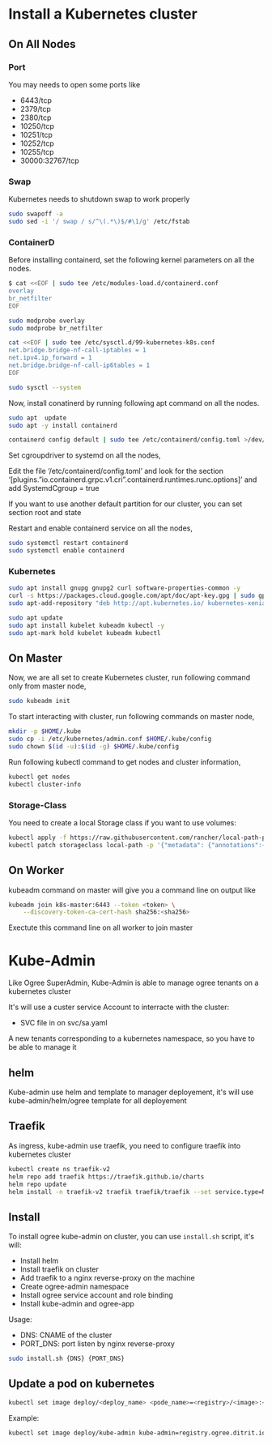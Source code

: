 # Install a Kubernetes cluster
## On All Nodes

### Port
You may needs to open some ports like 
- 6443/tcp
- 2379/tcp
- 2380/tcp
- 10250/tcp
- 10251/tcp
- 10252/tcp
- 10255/tcp
- 30000:32767/tcp

### Swap
Kubernetes needs to shutdown swap to work properly

```bash
sudo swapoff -a
sudo sed -i '/ swap / s/^\(.*\)$/#\1/g' /etc/fstab
```

### ContainerD

Before installing containerd, set the following kernel parameters on all the nodes.

```bash
$ cat <<EOF | sudo tee /etc/modules-load.d/containerd.conf
overlay
br_netfilter
EOF

sudo modprobe overlay
sudo modprobe br_netfilter

cat <<EOF | sudo tee /etc/sysctl.d/99-kubernetes-k8s.conf
net.bridge.bridge-nf-call-iptables = 1
net.ipv4.ip_forward = 1
net.bridge.bridge-nf-call-ip6tables = 1
EOF

sudo sysctl --system
```
Now, install conatinerd by running following apt command on all the nodes.

```bash
sudo apt  update
sudo apt -y install containerd

containerd config default | sudo tee /etc/containerd/config.toml >/dev/null 2>&1
```
Set cgroupdriver to systemd on all the nodes,

Edit the file ‘/etc/containerd/config.toml’ and look for the section ‘[plugins.”io.containerd.grpc.v1.cri”.containerd.runtimes.runc.options]’ and add SystemdCgroup = true

If you want to use another default partition for our cluster, you can set section root and state

Restart and enable containerd service on all the nodes,
```bash
sudo systemctl restart containerd
sudo systemctl enable containerd
```

### Kubernetes

```bash
sudo apt install gnupg gnupg2 curl software-properties-common -y
curl -s https://packages.cloud.google.com/apt/doc/apt-key.gpg | sudo gpg --dearmour -o /etc/apt/trusted.gpg.d/cgoogle.gpg
sudo apt-add-repository "deb http://apt.kubernetes.io/ kubernetes-xenial main"

sudo apt update
sudo apt install kubelet kubeadm kubectl -y
sudo apt-mark hold kubelet kubeadm kubectl
```

## On Master

Now, we are all set to create Kubernetes cluster, run following command only from master node,

```bash
sudo kubeadm init
```
To start interacting with cluster, run following commands on master node,
```bash
mkdir -p $HOME/.kube
sudo cp -i /etc/kubernetes/admin.conf $HOME/.kube/config
sudo chown $(id -u):$(id -g) $HOME/.kube/config
```
Run following kubectl command to get nodes and cluster information,
```bash
kubectl get nodes
kubectl cluster-info
```

### Storage-Class

You need to create a local Storage class if you want to use volumes:

```bash
kubectl apply -f https://raw.githubusercontent.com/rancher/local-path-provisioner/master/deploy/local-path-storage.yaml
kubectl patch storageclass local-path -p '{"metadata": {"annotations":{"storageclass.kubernetes.io/is-default-class":"true"}}}'
```

## On Worker

kubeadm command on master will give you a command line on output like
```bash
kubeadm join k8s-master:6443 --token <token> \
	--discovery-token-ca-cert-hash sha256:<sha256> 
```
Exectute this command line on all worker to join master

# Kube-Admin

Like Ogree SuperAdmin, Kube-Admin is able to manage ogree tenants on a kubernetes cluster

It's will use a custer service Account to interracte with the cluster:
- SVC file in on svc/sa.yaml

A new tenants corresponding to a kubernetes namespace, so you have to be able to manage it

## helm
Kube-admin use helm and template to manager deployement, it's will use kube-admin/helm/ogree template for all deployement

## Traefik

As ingress, kube-admin use traefik, you need to configure traefik into kubernetes cluster

```bash
kubectl create ns traefik-v2
helm repo add traefik https://traefik.github.io/charts
helm repo update
helm install -n traefik-v2 traefik traefik/traefik --set service.type=NodePort
```
## Install

To install ogree kube-admin on cluster, you can use `install.sh` script, it's will:
- Install helm 
- Install traefik on cluster
- Add traefik to a nginx reverse-proxy on the machine
- Create ogree-admin namespace
- Install ogree service account and role binding
- Install kube-admin and ogree-app

Usage:
 - DNS: CNAME of the cluster
 - PORT_DNS: port listen by nginx reverse-proxy

```bash
sudo install.sh {DNS} {PORT_DNS}
```

## Update a pod on kubernetes

```bash
kubectl set image deploy/<deploy_name> <pode_name>=<registry>/<image>:<tag>
```

Example:
```bash
kubectl set image deploy/kube-admin kube-admin=registry.ogree.ditrit.io/kube-admin:0.4.3
```
